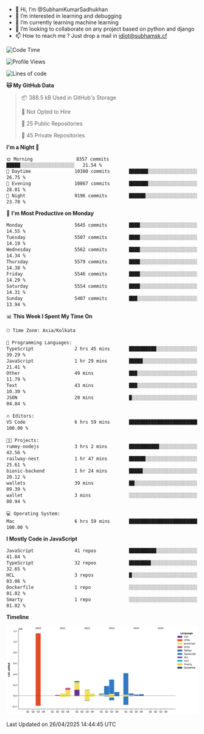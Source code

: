 - 👋 Hi, I’m @SubhamKumarSadhukhan
- 👀 I’m interested in learning and debugging
- 🌱 I’m currently learning machine learning
- 💞️ I’m looking to collaborate on any project based on python and django
- 📫 How to reach me ?
      Just drop a mail in idiot@subhamsk.cf

<!---
SubhamKumarSadhukhan/SubhamKumarSadhukhan is a ✨ special ✨ repository because its `README.md` (this file) appears on your GitHub profile.
You can click the Preview link to take a look at your changes.
--->


<!--START_SECTION:waka-->
![Code Time](http://img.shields.io/badge/Code%20Time-2%2C841%20hrs%2020%20mins-blue)

![Profile Views](http://img.shields.io/badge/Profile%20Views-1-blue)

![Lines of code](https://img.shields.io/badge/From%20Hello%20World%20I%27ve%20Written-2.9%20million%20lines%20of%20code-blue)

**🐱 My GitHub Data** 

> 📦 388.5 kB Used in GitHub's Storage 
 > 
> 🚫 Not Opted to Hire
 > 
> 📜 25 Public Repositories 
 > 
> 🔑 45 Private Repositories 
 > 
**I'm a Night 🦉** 

```text
🌞 Morning                8357 commits        █████░░░░░░░░░░░░░░░░░░░░   21.54 % 
🌆 Daytime                10380 commits       ███████░░░░░░░░░░░░░░░░░░   26.75 % 
🌃 Evening                10867 commits       ███████░░░░░░░░░░░░░░░░░░   28.01 % 
🌙 Night                  9196 commits        ██████░░░░░░░░░░░░░░░░░░░   23.70 % 
```
📅 **I'm Most Productive on Monday** 

```text
Monday                   5645 commits        ████░░░░░░░░░░░░░░░░░░░░░   14.55 % 
Tuesday                  5507 commits        ████░░░░░░░░░░░░░░░░░░░░░   14.19 % 
Wednesday                5562 commits        ████░░░░░░░░░░░░░░░░░░░░░   14.34 % 
Thursday                 5579 commits        ████░░░░░░░░░░░░░░░░░░░░░   14.38 % 
Friday                   5546 commits        ████░░░░░░░░░░░░░░░░░░░░░   14.29 % 
Saturday                 5554 commits        ████░░░░░░░░░░░░░░░░░░░░░   14.31 % 
Sunday                   5407 commits        ███░░░░░░░░░░░░░░░░░░░░░░   13.94 % 
```


📊 **This Week I Spent My Time On** 

```text
🕑︎ Time Zone: Asia/Kolkata

💬 Programming Languages: 
TypeScript               2 hrs 45 mins       ██████████░░░░░░░░░░░░░░░   39.29 % 
JavaScript               1 hr 29 mins        █████░░░░░░░░░░░░░░░░░░░░   21.41 % 
Other                    49 mins             ███░░░░░░░░░░░░░░░░░░░░░░   11.79 % 
Text                     43 mins             ███░░░░░░░░░░░░░░░░░░░░░░   10.30 % 
JSON                     20 mins             █░░░░░░░░░░░░░░░░░░░░░░░░   04.84 % 

🔥 Editors: 
VS Code                  6 hrs 59 mins       █████████████████████████   100.00 % 

🐱‍💻 Projects: 
rummy-nodejs             3 hrs 2 mins        ███████████░░░░░░░░░░░░░░   43.56 % 
railway-nest             1 hr 47 mins        ██████░░░░░░░░░░░░░░░░░░░   25.61 % 
bionic-backend           1 hr 24 mins        █████░░░░░░░░░░░░░░░░░░░░   20.12 % 
wallets                  39 mins             ██░░░░░░░░░░░░░░░░░░░░░░░   09.39 % 
wallet                   3 mins              ░░░░░░░░░░░░░░░░░░░░░░░░░   00.94 % 

💻 Operating System: 
Mac                      6 hrs 59 mins       █████████████████████████   100.00 % 
```

**I Mostly Code in JavaScript** 

```text
JavaScript               41 repos            ██████████░░░░░░░░░░░░░░░   41.84 % 
TypeScript               32 repos            ████████░░░░░░░░░░░░░░░░░   32.65 % 
HCL                      3 repos             █░░░░░░░░░░░░░░░░░░░░░░░░   03.06 % 
Dockerfile               1 repo              ░░░░░░░░░░░░░░░░░░░░░░░░░   01.02 % 
Smarty                   1 repo              ░░░░░░░░░░░░░░░░░░░░░░░░░   01.02 % 
```



**Timeline**

![Lines of Code chart](https://raw.githubusercontent.com/SubhamKumarSadhukhan/SubhamKumarSadhukhan/main/assets/bar_graph.png)


 Last Updated on 26/04/2025 14:44:45 UTC
<!--END_SECTION:waka-->
